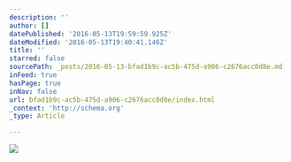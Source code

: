 ```yaml
---
description: ''
author: []
datePublished: '2016-05-13T19:59:59.925Z'
dateModified: '2016-05-13T19:40:41.146Z'
title: ''
starred: false
sourcePath: _posts/2016-05-13-bfad1b9c-ac5b-475d-a906-c2676acc0d8e.md
inFeed: true
hasPage: true
inNav: false
url: bfad1b9c-ac5b-475d-a906-c2676acc0d8e/index.html
_context: 'http://schema.org'
_type: Article

---
```

![](https://the-grid-user-content.s3-us-west-2.amazonaws.com/76dd1237-016a-4a7a-9b3b-c5f68f22a461.jpg)